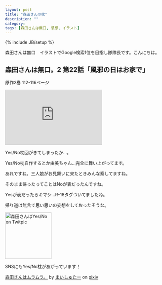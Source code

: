 ```yaml
---
layout: post
title: "森田さんの枕"
description: ""
category: 
tags: [森田さんは無口, 感想, イラスト]
---
```

{% include JB/setup %}

森田さんは無口　イラストでGoogle検索1位を目指し隊隊長です。こんにちは。

## 森田さんは無口。2 第22話「風邪の日はお家で」

原作2巻 112-116ページ

<iframe src="http://ext.nicovideo.jp/thumb/1321339595" style="border: 1px solid rgb(204, 204, 204);" frameborder="0" height="176" scrolling="no" width="312">&amp;amp;amp;amp;amp;lt;a href="http://www.nicovideo.jp/watch/1321339595"&amp;amp;amp;amp;amp;gt;【ニコニコ動画】森田さんは無口。2　第22 話「風邪の日はお家で」&amp;amp;amp;amp;amp;lt;/a&amp;amp;amp;amp;amp;gt;</iframe>

Yes/No枕回がきてしまったか…。

Yes/No枕自作するとか由美ちゃん…完全に舞い上がってます。

あれですね。三人娘がお見舞いに来たときみんな察してますね。

そのまま帰ったってことはNoが表だったんですね。

Yesが表だったらキマシ…R-18タグついてましたね。

帰り道は無言で思い思いの妄想をしておったそうな。

<a href="http://twitpic.com/7obf80" title="森田さんはYes/No on Twitpic"><img src="http://twitpic.com/show/thumb/7obf80.jpg" alt="森田さんはYes/No on Twitpic" height="150" width="150"></a>

SNSにもYes/No枕があがっています！

<script src="http://source.pixiv.net/source/embed.js" data-id="21713884_9023b72fc55b1eeea97450c424f35c11" data-size="medium" data-border="on" charset="utf-8"></script><noscript><p><a href="http://www.pixiv.net/member_illust.php?mode=medium&illust_id=21713884" target="_blank">森田さんはムラムラ。</a> by <a href="http://www.pixiv.net/member.php?id=1432163" target="_blank">まいしゅたー</a> on <a href="http://www.pixiv.net/" target="_blank">pixiv</a></p></noscript>
